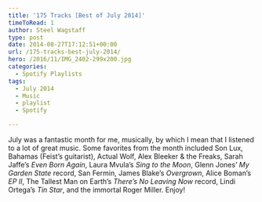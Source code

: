 ```yaml
---
title: '175 Tracks [Best of July 2014]'
timeToRead: 1 
author: Steel Wagstaff
type: post
date: 2014-08-27T17:12:51+00:00
url: /175-tracks-best-july-2014/
hero: /2016/11/IMG_2402-299x200.jpg
categories:
  - Spotify Playlists
tags:
  - July 2014
  - Music
  - playlist
  - Spotify

---
```

July was a fantastic month for me, musically, by which I mean that I listened to a lot of great music. Some favorites from the month included Son Lux, Bahamas (Feist&#8217;s guitarist), Actual Wolf, Alex Bleeker & the Freaks, Sarah Jaffe&#8217;s _Even Born Again_, Laura Mvula&#8217;s _Sing to the Moon_, Glenn Jones&#8217; _My Garden State_ record, San Fermin, James Blake&#8217;s _Overgrown_, Alice Boman&#8217;s _EP II_, The Tallest Man on Earth&#8217;s _There&#8217;s No Leaving Now_ record, Lindi Ortega&#8217;s _Tin Star_, and the immortal Roger Miller. Enjoy!